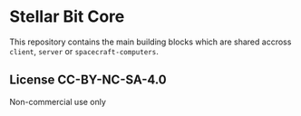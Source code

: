 # Stellar Bit Core

This repository contains the main building blocks which are shared accross `client`, `server` or `spacecraft-computers`.

## License CC-BY-NC-SA-4.0
Non-commercial use only
